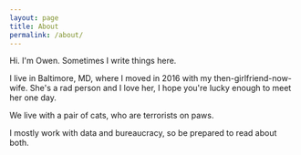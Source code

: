 ```yaml
---
layout: page
title: About
permalink: /about/
---
```


Hi. I'm Owen. Sometimes I write things here. 

I live in Baltimore, MD, where I moved in 2016 with my then-girlfriend-now-wife. 
She's a rad person and I love her, I hope you're lucky enough to meet her one day.

We live with a pair of cats, who are terrorists on paws. 

I mostly work with data and bureaucracy, so be prepared to read about both.  
